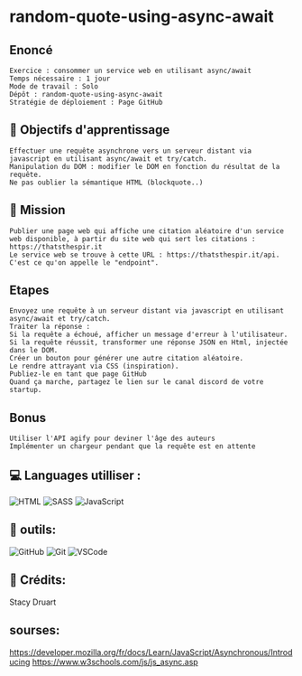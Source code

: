 # random-quote-using-async-await

## Enoncé
    Exercice : consommer un service web en utilisant async/await
    Temps nécessaire : 1 jour
    Mode de travail : Solo
    Dépôt : random-quote-using-async-await
    Stratégie de déploiement : Page GitHub

## 📖 Objectifs d'apprentissage
    Effectuer une requête asynchrone vers un serveur distant via javascript en utilisant async/await et try/catch.
    Manipulation du DOM : modifier le DOM en fonction du résultat de la requête.
    Ne pas oublier la sémantique HTML (blockquote..)

## 🔎 Mission
    Publier une page web qui affiche une citation aléatoire d'un service web disponible, à partir du site web qui sert les citations : https://thatsthespir.it
    Le service web se trouve à cette URL : https://thatsthespir.it/api. C'est ce qu'on appelle le "endpoint".

## Etapes
    Envoyez une requête à un serveur distant via javascript en utilisant async/await et try/catch.
    Traiter la réponse :
    Si la requête a échoué, afficher un message d'erreur à l'utilisateur.
    Si la requête réussit, transformer une réponse JSON en Html, injectée dans le DOM.
    Créer un bouton pour générer une autre citation aléatoire.
    Le rendre attrayant via CSS (inspiration).
    Publiez-le en tant que page GitHub
    Quand ça marche, partagez le lien sur le canal discord de votre startup.

## Bonus
    Utiliser l'API agify pour deviner l'âge des auteurs
    Implémenter un chargeur pendant que la requête est en attente

 ## 💻 Languages utilliser :

![HTML](https://img.shields.io/badge/HTML5-E34F26?style=for-the-badge&logo=html5&logoColor=white)
![SASS](https://img.shields.io/badge/Sass-CC6699?style=for-the-badge&logo=sass&logoColor=white)
![JavaScript](https://img.shields.io/badge/JavaScript-323330?style=for-the-badge&logo=javascript&logoColor=F7DF1E)

## 🧰 outils:
![GitHub](https://img.shields.io/badge/GitHub-100000?style=for-the-badge&logo=github&logoColor=white)
![Git](https://img.shields.io/badge/GIT-E44C30?style=for-the-badge&logo=git&logoColor=white)
![VSCode](https://img.shields.io/badge/Visual-Studio-Code?style=for-the-badge&logo=Visual%20Studio%20Code&labelColor=blue&color=blue)

## 🧑 Crédits:
Stacy Druart

## sourses:
https://developer.mozilla.org/fr/docs/Learn/JavaScript/Asynchronous/Introducing
https://www.w3schools.com/js/js_async.asp